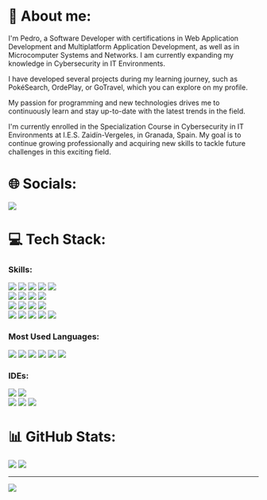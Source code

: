 # 💫 About me:

I'm Pedro, a Software Developer with certifications in Web Application Development and Multiplatform Application Development, as well as in Microcomputer Systems and Networks. I am currently expanding my knowledge in Cybersecurity in IT Environments.

I have developed several projects during my learning journey, such as PokéSearch, OrdePlay, or GoTravel, which you can explore on my profile.

My passion for programming and new technologies drives me to continuously learn and stay up-to-date with the latest trends in the field.

I'm currently enrolled in the Specialization Course in Cybersecurity in IT Environments at I.E.S. Zaidín-Vergeles, in Granada, Spain. My goal is to continue growing professionally and acquiring new skills to tackle future challenges in this exciting field.

# 🌐 Socials:
<a href="https://www.linkedin.com/in/pedro-gonzalez-fernandez-71693b2ba">
  <img src="https://img.shields.io/badge/LinkedIn-0077B5?style=for-the-badge&logo=linkedin&logoColor=white"/>
</a>

# 💻 Tech Stack:

### Skills:

<img src="https://img.shields.io/badge/PHP-777BB4?style=for-the-badge&logo=php&logoColor=white"/> <img src="https://img.shields.io/badge/html5-%23E34F26.svg?style=for-the-badge&logo=html5&logoColor=white" /> <img src="https://img.shields.io/badge/javascript-%23323330.svg?style=for-the-badge&logo=javascript&logoColor=%23F7DF1E"/> <img src="https://img.shields.io/badge/css3-%231572B6.svg?style=for-the-badge&logo=css3&logoColor=white" /> <img src="https://img.shields.io/badge/Java-ED8B00?style=for-the-badge&logo=openjdk&logoColor=white"/> <br/>
<img src="https://img.shields.io/badge/markdown-%23000000.svg?style=for-the-badge&logo=markdown&logoColor=white" /> <img src="https://img.shields.io/badge/apache-%23D42029.svg?style=for-the-badge&logo=apache&logoColor=white" /> <img src="https://img.shields.io/badge/mysql-%2300f.svg?style=for-the-badge&logo=mysql&logoColor=white" /> <img src="https://img.shields.io/badge/MariaDB-003545?style=for-the-badge&logo=mariadb&logoColor=white" /> <br/>
<img src="https://img.shields.io/badge/figma-%23F24E1E.svg?style=for-the-badge&logo=figma&logoColor=white" /> <img src="https://img.shields.io/badge/Gimp-657D8B?style=for-the-badge&logo=gimp&logoColor=FFFFFF" /> <img src="https://img.shields.io/badge/Android-3DDC84?style=for-the-badge&logo=android&logoColor=white" /> <img src="https://img.shields.io/badge/shell_script-%23121011.svg?style=for-the-badge&logo=gnu-bash&logoColor=white" />
<br>
<img src="https://img.shields.io/badge/PostgreSQL-316192?style=for-the-badge&logo=postgresql&logoColor=white" /> <img src="https://img.shields.io/badge/Unity-100000?style=for-the-badge&logo=unity&logoColor=white" /> <img src="https://img.shields.io/badge/jQuery-0769AD?style=for-the-badge&logo=jquery&logoColor=white" /> <img src="https://img.shields.io/badge/C%23-239120?style=for-the-badge&logo=c-sharp&logoColor=white" /> <img src="https://img.shields.io/badge/Python-14354C?style=for-the-badge&logo=python&logoColor=white" />

### Most Used Languages:

<img src="https://img.shields.io/badge/html5-%23E34F26.svg?style=for-the-badge&logo=html5&logoColor=white" /> <img src="https://img.shields.io/badge/css3-%231572B6.svg?style=for-the-badge&logo=css3&logoColor=white" /> <img src="https://img.shields.io/badge/PHP-777BB4?style=for-the-badge&logo=php&logoColor=white"/> <img src="https://img.shields.io/badge/javascript-%23323330.svg?style=for-the-badge&logo=javascript&logoColor=%23F7DF1E" /> <img src="https://img.shields.io/badge/Java-ED8B00?style=for-the-badge&logo=openjdk&logoColor=white"/> <img src="https://img.shields.io/badge/Kotlin-0095D5?&style=for-the-badge&logo=kotlin&logoColor=white"/> 

### IDEs:

<img src="https://img.shields.io/badge/Visual_Studio_Code-0078D4?style=for-the-badge&logo=visual%20studio%20code&logoColor=white" /> <img src="https://img.shields.io/badge/Android_Studio-3DDC84?style=for-the-badge&logo=android-studio&logoColor=white"/> <br/>
<img src="https://img.shields.io/badge/IntelliJ_IDEA-000000.svg?style=for-the-badge&logo=intellij-idea&logoColor=white" /> <img src="https://img.shields.io/badge/Eclipse-2C2255?style=for-the-badge&logo=eclipse&logoColor=white" /> <img src="http://img.shields.io/badge/-PHPStorm-181717?style=for-the-badge&logo=phpstorm&logoColor=white" />

# 📊 GitHub Stats:

<img src="https://github-readme-stats.vercel.app/api?username=Pedrogf03&theme=dark&hide_border=false&include_all_commits=false&count_private=false" /> <img src="https://github-readme-streak-stats.herokuapp.com/?user=Pedrogf03&theme=dark&hide_border=false" />

---

<img src="https://img.shields.io/github/followers/Pedrogf03.svg?style=social&label=Follow&maxAge=2592000" />
